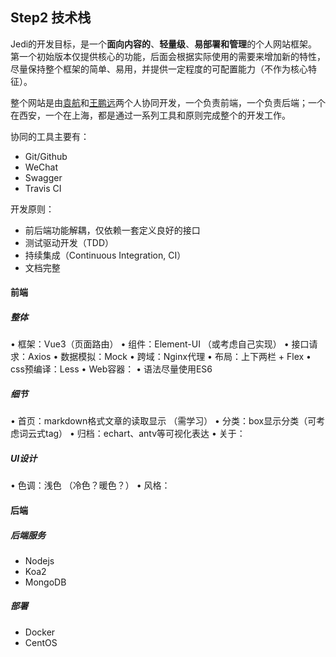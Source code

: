 ## Step2 技术栈

Jedi的开发目标，是一个**面向内容的**、**轻量级**、**易部署和管理**的个人网站框架。第一个初始版本仅提供核心的功能，后面会根据实际使用的需要来增加新的特性，尽量保持整个框架的简单、易用，并提供一定程度的可配置能力（不作为核心特征）。

整个网站是由[袁航](https://github.com/santana2000)和[王鹏远](https://github.com/plantree)两个人协同开发，一个负责前端，一个负责后端；一个在西安，一个在上海，都是通过一系列工具和原则完成整个的开发工作。

协同的工具主要有：

- Git/Github
- WeChat
- Swagger
- Travis CI

开发原则：

- 前后端功能解耦，仅依赖一套定义良好的接口
- 测试驱动开发（TDD）
- 持续集成（Continuous Integration, CI）
- 文档完整

#### 前端

##### 整体
• 框架：Vue3（页面路由）
• 组件：Element-UI （或考虑自己实现）
• 接口请求：Axios
• 数据模拟：Mock
• 跨域：Nginx代理
• 布局：上下两栏 + Flex
• css预编译：Less
• Web容器：
• 语法尽量使用ES6
##### 细节
• 首页：markdown格式文章的读取显示 （需学习）
• 分类：box显示分类（可考虑词云式tag）
• 归档：echart、antv等可视化表达
• 关于：
##### UI设计
• 色调：浅色 （冷色？暖色？）
• 风格：

#### 后端

##### 后端服务

- Nodejs
- Koa2
- MongoDB

##### 部署

- Docker
- CentOS

